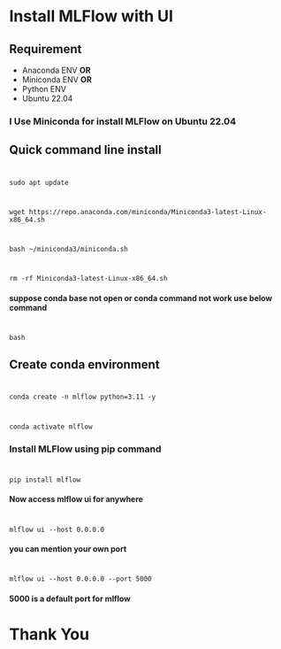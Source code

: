#  Install MLFlow with UI 
## Requirement 
* Anaconda ENV **OR** 
* Miniconda ENV **OR**
* Python ENV  
* Ubuntu 22.04
### I Use Miniconda for install MLFlow on Ubuntu 22.04

## Quick command line install
#
    sudo apt update 
# 
    wget https://repo.anaconda.com/miniconda/Miniconda3-latest-Linux-x86_64.sh 
# 
    bash ~/miniconda3/miniconda.sh 
# 
    rm -rf Miniconda3-latest-Linux-x86_64.sh 

#### suppose conda base not open or conda command not work use below command 
# 
    bash 

## Create conda environment 
#
    conda create -n mlflow python=3.11 -y 
# 
    conda activate mlflow 
### Install MLFlow using pip command 
#
    pip install mlflow 
#### Now access mlflow ui for anywhere 
#
    mlflow ui --host 0.0.0.0 
#### you can mention your own port 
#
    mlflow ui --host 0.0.0.0 --port 5000
#### 5000 is a default port for mlflow 
#                   Thank You 
